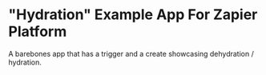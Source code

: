 # "Hydration" Example App For Zapier Platform

A barebones app that has a trigger and a create showcasing dehydration / hydration.
